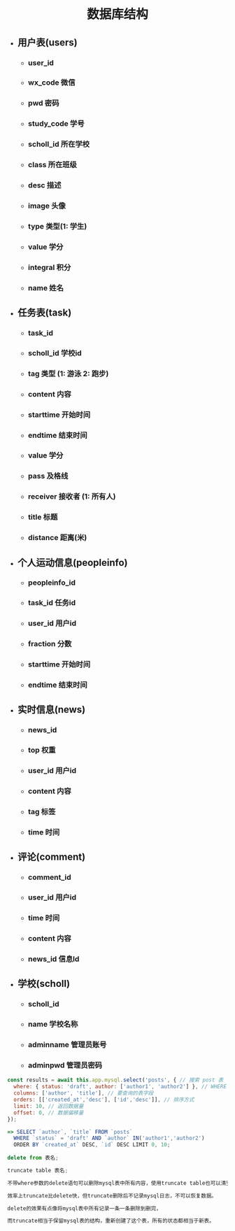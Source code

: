 <h1><center>数据库结构</center></h1>

* ## 用户表(users)
    - ### user_id
    - ### wx_code    微信
    - ### pwd        密码
    - ### study_code 学号
    - ### scholl_id  所在学校
    - ### class      所在班级
    - ### desc       描述
    - ### image      头像
    - ### type       类型(1: 学生)
    - ### value      学分
    - ### integral   积分
    - ### name       姓名

* ## 任务表(task)
    - ### task_id  
    - ### scholl_id 学校id  
    - ### tag       类型  (1: 游泳  2: 跑步)
    - ### content   内容  
    - ### starttime 开始时间  
    - ### endtime   结束时间
    - ### value     学分
    - ### pass      及格线
    - ### receiver  接收者 (1: 所有人)

    - ### title     标题  
    - ### distance  距离(米)  

* ## 个人运动信息(peopleinfo)
    - ### peopleinfo_id
    - ### task_id   任务id
    - ### user_id   用户id
    - ### fraction  分数
    - ### starttime 开始时间
    - ### endtime   结束时间
    
* ##  实时信息(news)
    - ### news_id
    - ### top       权重
    - ### user_id   用户id
    - ### content   内容
    - ### tag       标签
    - ### time      时间

* ##  评论(comment)
    - ### comment_id
    - ### user_id   用户id
    - ### time      时间
    - ### content   内容
    - ### news_id   信息Id

* ##  学校(scholl)
    - ### scholl_id
    - ### name      学校名称
    - ### adminname 管理员账号
    - ### adminpwd  管理员密码

```javascript
const results = await this.app.mysql.select('posts', { // 搜索 post 表
  where: { status: 'draft', author: ['author1', 'author2'] }, // WHERE 条件
  columns: ['author', 'title'], // 要查询的表字段
  orders: [['created_at','desc'], ['id','desc']], // 排序方式
  limit: 10, // 返回数据量
  offset: 0, // 数据偏移量
});

=> SELECT `author`, `title` FROM `posts`
  WHERE `status` = 'draft' AND `author` IN('author1','author2')
  ORDER BY `created_at` DESC, `id` DESC LIMIT 0, 10;
  
delete from 表名;

truncate table 表名;

不带where参数的delete语句可以删除mysql表中所有内容，使用truncate table也可以清空mysql表中所有内容。

效率上truncate比delete快，但truncate删除后不记录mysql日志，不可以恢复数据。

delete的效果有点像将mysql表中所有记录一条一条删除到删完，

而truncate相当于保留mysql表的结构，重新创建了这个表，所有的状态都相当于新表。
```